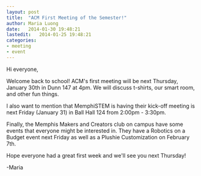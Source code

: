 ```yaml
---
layout: post
title:  "ACM First Meeting of the Semester!"
author: Maria Luong 
date:   2014-01-30 19:48:21 
lastedit:   2014-01-25 19:48:21 
categories: 
- meeting 
- event
---
```


Hi everyone,

Welcome back to school! ACM's first meeting will be next Thursday,
January 30th in Dunn 147 at 4pm. We will discuss t-shirts, our smart
room, and other fun things.

I also want to mention that MemphiSTEM is having their kick-off meeting
is next Friday (January 31) in Ball Hall 124 from 2:00pm - 3:30pm.

Finally, the Memphis Makers and Creators club on campus have some events
that everyone might be interested in. They have a Robotics on a Budget
event next Friday as well as a Plushie Customization on February 7th.

Hope everyone had a great first week and we'll see you next Thursday!


-Maria
